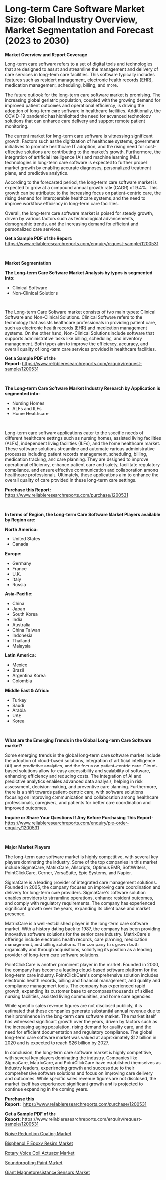 <p><h1>Long-term Care Software Market Size: Global Industry Overview, Market Segmentation and Forecast (2023 to 2030)</h1></p><p><strong>Market Overview and Report Coverage</strong></p>
<p><p>Long-term care software refers to a set of digital tools and technologies that are designed to assist and streamline the management and delivery of care services in long-term care facilities. This software typically includes features such as resident management, electronic health records (EHR), medication management, scheduling, billing, and more.</p><p>The future outlook for the long-term care software market is promising. The increasing global geriatric population, coupled with the growing demand for improved patient outcomes and operational efficiency, is driving the adoption of long-term care software in healthcare facilities. Additionally, the COVID-19 pandemic has highlighted the need for advanced technology solutions that can enhance care delivery and support remote patient monitoring.</p><p>The current market for long-term care software is witnessing significant growth. Factors such as the digitization of healthcare systems, government initiatives to promote healthcare IT adoption, and the rising need for cost-effective solutions are contributing to the market's growth. Furthermore, the integration of artificial intelligence (AI) and machine learning (ML) technologies in long-term care software is expected to further propel market growth by enabling accurate diagnoses, personalized treatment plans, and predictive analytics.</p><p>According to the forecasted period, the long-term care software market is expected to grow at a compound annual growth rate (CAGR) of 9.4%. This growth can be attributed to the increasing focus on patient-centric care, the rising demand for interoperable healthcare systems, and the need to improve workflow efficiency in long-term care facilities.</p><p>Overall, the long-term care software market is poised for steady growth, driven by various factors such as technological advancements, demographic trends, and the increasing demand for efficient and personalized care services.</p></p>
<p><strong>Get a Sample PDF of the Report:</strong> <a href="https://www.reliableresearchreports.com/enquiry/request-sample/1200531">https://www.reliableresearchreports.com/enquiry/request-sample/1200531</a></p>
<p>&nbsp;</p>
<p><strong>Market Segmentation</strong></p>
<p><strong>The Long-term Care Software Market Analysis by types is segmented into:</strong></p>
<p><ul><li>Clinical Software</li><li>Non-Clinical Solutions</li></ul></p>
<p>&nbsp;</p>
<p><p>The Long-term Care Software market consists of two main types: Clinical Software and Non-Clinical Solutions. Clinical Software refers to the technology that assists healthcare professionals in providing patient care, such as electronic health records (EHR) and medication management systems. On the other hand, Non-Clinical Solutions include software that supports administrative tasks like billing, scheduling, and inventory management. Both types aim to improve the efficiency, accuracy, and overall quality of long-term care services provided in healthcare facilities.</p></p>
<p><strong>Get a Sample PDF of the Report:</strong>&nbsp;<a href="https://www.reliableresearchreports.com/enquiry/request-sample/1200531">https://www.reliableresearchreports.com/enquiry/request-sample/1200531</a></p>
<p>&nbsp;</p>
<p><strong>The Long-term Care Software Market Industry Research by Application is segmented into:</strong></p>
<p><ul><li>Nursing Homes</li><li>ALFs and ILFs</li><li>Home Healthcare</li></ul></p>
<p>&nbsp;</p>
<p><p>Long-term care software applications cater to the specific needs of different healthcare settings such as nursing homes, assisted living facilities (ALFs), independent living facilities (ILFs), and the home healthcare market. These software solutions streamline and automate various administrative processes including patient records management, scheduling, billing, medication tracking, and care planning. They are designed to improve operational efficiency, enhance patient care and safety, facilitate regulatory compliance, and ensure effective communication and collaboration among healthcare professionals. Ultimately, these applications aim to enhance the overall quality of care provided in these long-term care settings.</p></p>
<p><strong>Purchase this Report:</strong>&nbsp; <a href="https://www.reliableresearchreports.com/purchase/1200531">https://www.reliableresearchreports.com/purchase/1200531</a></p>
<p>&nbsp;</p>
<p><strong>In terms of Region, the Long-term Care Software Market Players available by Region are:</strong></p>
<p>
    <p> <strong> North America: </strong>
        <ul>
            <li>United States</li>
            <li>Canada</li>
        </ul>
        </p> 
    <p> <strong> Europe: </strong>
        <ul>
            <li>Germany</li>
            <li>France</li>
            <li>U.K.</li>
            <li>Italy</li>
            <li>Russia</li>
        </ul>
        </p> 
    <p> <strong> Asia-Pacific: </strong>
        <ul>
            <li>China</li>
            <li>Japan</li>
            <li>South Korea</li>
            <li>India</li>
            <li>Australia</li>
            <li>China Taiwan</li>
            <li>Indonesia</li>
            <li>Thailand</li>
            <li>Malaysia</li>
        </ul>
        </p> 
    <p> <strong> Latin America: </strong>
        <ul>
            <li>Mexico</li>
            <li>Brazil</li>
            <li>Argentina Korea</li>
            <li>Colombia</li>
        </ul>
        </p> 
    <p> <strong> Middle East & Africa: </strong>
        <ul>
            <li>Turkey</li>
            <li>Saudi</li>
            <li>Arabia</li>
            <li>UAE</li>
            <li>Korea</li>
        </ul>
    </p>
    </p>
<p>&nbsp;</p>
<p><strong>What are the Emerging Trends in the Global Long-term Care Software market?</strong></p>
<p><p>Some emerging trends in the global long-term care software market include the adoption of cloud-based solutions, integration of artificial intelligence (AI) and predictive analytics, and the focus on patient-centric care. Cloud-based solutions allow for easy accessibility and scalability of software, enhancing efficiency and reducing costs. The integration of AI and predictive analytics enables advanced data analysis, helping in risk assessment, decision-making, and preventive care planning. Furthermore, there is a shift towards patient-centric care, with software solutions focusing on improving communication and collaboration among healthcare professionals, caregivers, and patients for better care coordination and improved outcomes.</p></p>
<p><strong>Inquire or Share Your Questions If Any Before Purchasing This Report</strong>- <a href="https://www.reliableresearchreports.com/enquiry/pre-order-enquiry/1200531">https://www.reliableresearchreports.com/enquiry/pre-order-enquiry/1200531</a></p>
<p>&nbsp;</p>
<p><strong>Major Market Players</strong></p>
<p><p>The long-term care software market is highly competitive, with several key players dominating the industry. Some of the top companies in this market include SigmaCare, MatrixCare, Allscripts, Optimus EMR, SoftWriters, PointClickCare, Cerner, VersaSuite, Epic Systems, and Napier.</p><p>SigmaCare is a leading provider of integrated care management solutions. Founded in 2005, the company focuses on improving care coordination and delivery for long-term care providers. SigmaCare's software solution enables providers to streamline operations, enhance resident outcomes, and comply with regulatory requirements. The company has experienced significant growth over the years, expanding its client base and market presence.</p><p>MatrixCare is a well-established player in the long-term care software market. With a history dating back to 1987, the company has been providing innovative software solutions for the senior care industry. MatrixCare's offerings include electronic health records, care planning, medication management, and billing solutions. The company has grown both organically and through acquisitions, solidifying its position as a leading provider of long-term care software solutions.</p><p>PointClickCare is another prominent player in the market. Founded in 2000, the company has become a leading cloud-based software platform for the long-term care industry. PointClickCare's comprehensive solution includes electronic health records, billing and financial management, and quality and compliance management tools. The company has experienced rapid growth, expanding its customer base to encompass thousands of skilled nursing facilities, assisted living communities, and home care agencies.</p><p>While specific sales revenue figures are not disclosed publicly, it is estimated that these companies generate substantial annual revenue due to their prominence in the long-term care software market. The market itself has witnessed significant growth over the years, driven by factors such as the increasing aging population, rising demand for quality care, and the need for efficient documentation and regulatory compliance. The global long-term care software market was valued at approximately $12 billion in 2020 and is expected to reach $26 billion by 2027.</p><p>In conclusion, the long-term care software market is highly competitive, with several key players dominating the industry. Companies like SigmaCare, MatrixCare, and PointClickCare have established themselves as industry leaders, experiencing growth and success due to their comprehensive software solutions and focus on improving care delivery and outcomes. While specific sales revenue figures are not disclosed, the market itself has experienced significant growth and is projected to continue expanding in the coming years.</p></p>
<p><strong>Purchase this Report:</strong>&nbsp;&nbsp;<a href="https://www.reliableresearchreports.com/purchase/1200531">https://www.reliableresearchreports.com/purchase/1200531</a></p>
<p></p>
<p><strong>Get a Sample PDF of the Report:</strong>&nbsp;<a href="https://www.reliableresearchreports.com/enquiry/request-sample/1200531">https://www.reliableresearchreports.com/enquiry/request-sample/1200531</a></p>
<p><p><a href="https://medium.com/@caleighhane2777/noise-reduction-coating-market-size-growth-forecast-2023-2030-31b7804bef94">Noise Reduction Coating Market</a></p><p><a href="https://github.com/vimar16th/Market-Research-Report-List-1/blob/main/bisphenol-f-epoxy-resins-market.md">Bisphenol F Epoxy Resins Market</a></p><p><a href="https://www.linkedin.com/pulse/rotary-voice-coil-actuator-market-research-report-provides-np4mc/">Rotary Voice Coil Actuator Market</a></p><p><a href="https://medium.com/@irwingibson727/soundproofing-paint-market-size-growth-forecast-2023-2030-9fac4ef53d1a">Soundproofing Paint Market</a></p><p><a href="https://www.linkedin.com/pulse/giant-magnetoresistance-sensors-market-size-2023-2030-global-ux7ac/">Giant Magnetoresistance Sensors Market</a></p></p>